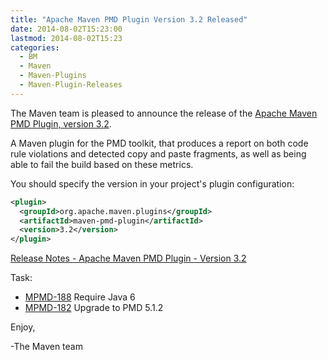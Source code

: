 ```yaml
---
title: "Apache Maven PMD Plugin Version 3.2 Released"
date: 2014-08-02T15:23:00
lastmod: 2014-08-02T15:23
categories:
  - BM
  - Maven
  - Maven-Plugins
  - Maven-Plugin-Releases
---
```

The Maven team is pleased to announce the release of the 
[Apache Maven PMD Plugin, version 3.2](http://maven.apache.org/plugins/maven-pmd-plugin/).

A Maven plugin for the PMD toolkit, that produces a report on both code rule
violations and detected copy and paste fragments, as well as being able to fail
the build based on these metrics.

You should specify the version in your project's plugin configuration:

```xml
<plugin>
  <groupId>org.apache.maven.plugins</groupId>
  <artifactId>maven-pmd-plugin</artifactId>
  <version>3.2</version>
</plugin>
```

<!-- more -->

[Release Notes - Apache Maven PMD Plugin - Version 3.2](http://jira.codehaus.org/secure/ReleaseNote.jspa?projectId=11140&version=20123)

Task:

 * [MPMD-188](https://issues.apache.org/jira/browse/MPMD-188) Require Java 6
 * [MPMD-182](https://issues.apache.org/jira/browse/MPMD-182) Upgrade to PMD 5.1.2


Enjoy,

-The Maven team
